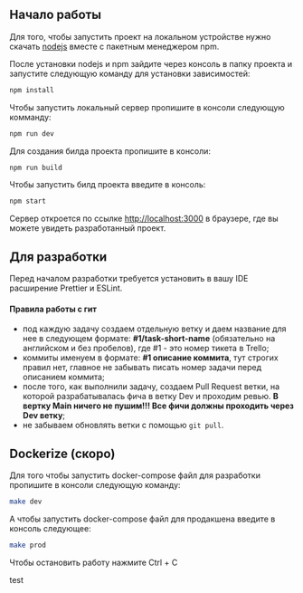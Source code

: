 ## Начало работы

Для того, чтобы запустить проект на локальном устройстве нужно скачать [nodejs](https://nodejs.org/en) вместе с пакетным менеджером npm.

После установки nodejs и npm зайдите через консоль в папку проекта и запустите следующую команду для установки зависимостей:

```bash
npm install
```

Чтобы запустить локальный сервер пропишите в консоли следующую комманду:

```bash
npm run dev
```

Для создания билда проекта пропишите в консоли:

```bash
npm run build
```

Чтобы запустить билд проекта введите в консоль:

```bash
npm start
```

Сервер откроется по ссылке [http://localhost:3000](http://localhost:3000) в браузере, где вы можете увидеть разработанный проект.

## Для разработки

Перед началом разработки требуется установить в вашу IDE расширение Prettier и ESLint.

#### Правила работы с гит

- под каждую задачу создаем отдельную ветку и даем название для нее в следующем формате: **#1/task-short-name** (обязательно на английском и без пробелов), где #1 - это номер тикета в Trello;
- коммиты именуем в формате: **#1 описание коммита**, тут строгих правил нет, главное не забывать писать номер задачи перед описанием коммита;
- после того, как выполнили задачу, создаем Pull Request ветки, на которой разрабатывалась фича в ветку Dev и проходим ревью. **В вертку Main ничего не пушим!!! Все фичи должны проходить через Dev ветку**;
- не забываем обновлять ветки с помощью `git pull`.

## Dockerize (скоро)

Для того чтобы запустить docker-compose файл для разработки пропишите в консоли следующую команду:

```bash
make dev
```

А чтобы запустить docker-compose файл для продакшена введите в консоль следующее:

```bash
make prod
```

Чтобы остановить работу нажмите Ctrl + C

test
